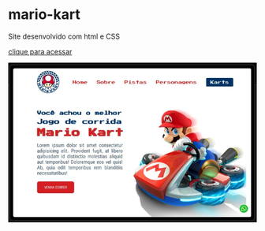 # mario-kart
 Site desenvolvido com html e CSS
 
[clique para acessar](https://mario-kart-nine.vercel.app/)

<img src="assets/img/model.jpg">  
